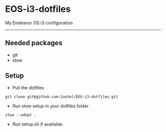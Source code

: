 # EOS-i3-dotfiles
 My Endeavor OS i3 configuration

---
## Needed packages
 - git
 - stow

## Setup
 - Pull the dotfiles
 ```
 git clone git@github.com:SasVel/EOS-i3-dotfiles.git
 ```
 - Run stow setup in your dotfiles folder
 ```
 stow --adopt .
 ```
 - Run setup.sh if available.
